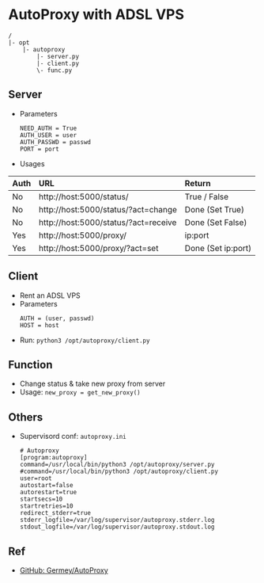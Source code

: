 # AutoProxy with ADSL VPS

```
/
|- opt
    |- autoproxy
        |- server.py
        |- client.py
        \- func.py
```

## Server
- Parameters
    ```
    NEED_AUTH = True
    AUTH_USER = user
    AUTH_PASSWD = passwd
    PORT = port
    ```
- Usages

| Auth | URL                                     | Return              |
|:---  | :---                                    | :--                 |
| No   | http://host:5000/status/                | True / False        |
| No   | http://host:5000/status/?act=change     | Done (Set True)     |
| No   | http://host:5000/status/?act=receive    | Done (Set False)    |
| Yes  | http://host:5000/proxy/                 | ip:port             |
| Yes  | http://host:5000/proxy/?act=set         | Done (Set ip:port)  | 

## Client
- Rent an ADSL VPS
- Parameters
    ```
    AUTH = (user, passwd)
    HOST = host
    ```
- Run: `python3 /opt/autoproxy/client.py`


## Function
- Change status & take new proxy from server
- Usage: `new_proxy = get_new_proxy()`


## Others
- Supervisord conf: `autoproxy.ini`
    ```
    # Autoproxy
    [program:autoproxy]
    command=/usr/local/bin/python3 /opt/autoproxy/server.py
    #command=/usr/local/bin/python3 /opt/autoproxy/client.py
    user=root
    autostart=false
    autorestart=true
    startsecs=10
    startretries=10
    redirect_stderr=true
    stderr_logfile=/var/log/supervisor/autoproxy.stderr.log
    stdout_logfile=/var/log/supervisor/autoproxy.stdout.log
    ```

## Ref
- [GitHub: Germey/AutoProxy](https://github.com/Germey/AutoProxy)